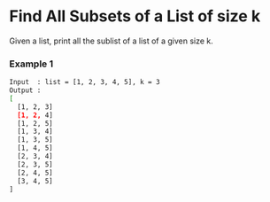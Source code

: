# Find All Subsets of a List of size k

Given a list, print all the sublist of a list of a given size k.

### Example 1
```sh
Input  : list = [1, 2, 3, 4, 5], k = 3 
Output : 
[
  [1, 2, 3]
  [1, 2, 4]
  [1, 2, 5]
  [1, 3, 4]
  [1, 3, 5]
  [1, 4, 5]
  [2, 3, 4]
  [2, 3, 5]
  [2, 4, 5]
  [3, 4, 5]
]
```
